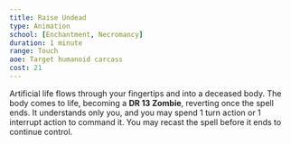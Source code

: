 ```yaml
---
title: Raise Undead
type: Animation
school: [Enchantment, Necromancy]
duration: 1 minute
range: Touch
aoe: Target humanoid carcass
cost: 21
---
```

Artificial life flows through your fingertips and into a deceased body. The body comes to life, becoming a **DR 13 Zombie**, reverting once the spell ends. It understands only you, and you may spend 1 turn action or 1 interrupt action to command it. You may recast the spell before it ends to continue control.
